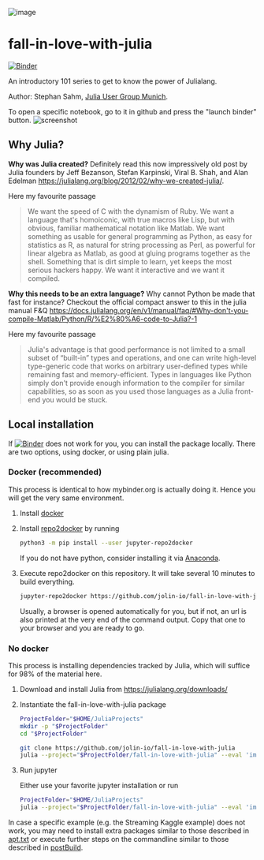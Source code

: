 ![image](logo-fall-in-love-with-julia.png)

# fall-in-love-with-julia

[![Binder](https://mybinder.org/badge_logo.svg)](https://notebooks.gesis.org/binder/v2/gh/jolin-io/fall-in-love-with-julia/main)

An introductory 101 series to get to know the power of Julialang.

Author: Stephan Sahm, [Julia User Group Munich](https://www.meetup.com/Julia-User-Group-Munich/).

To open a specific notebook, go to it in github and press the "launch binder" button.
![screenshot](assets/images/Screenshot_20230207_081343.png)


## Why Julia?

**Why was Julia created?**
Definitely read this now impressively old post by Julia founders by Jeff Bezanson, Stefan Karpinski, Viral B. Shah, and Alan Edelman https://julialang.org/blog/2012/02/why-we-created-julia/.

Here my favourite passage

> We want the speed of C with the dynamism of Ruby. We want a language that's homoiconic, with true macros like Lisp, but with obvious, familiar mathematical notation like Matlab. We want something as usable for general programming as Python, as easy for statistics as R, as natural for string processing as Perl, as powerful for linear algebra as Matlab, as good at gluing programs together as the shell. Something that is dirt simple to learn, yet keeps the most serious hackers happy. We want it interactive and we want it compiled.

**Why this needs to be an extra language?** Why cannot Python be made that fast for instance?
Checkout the official compact answer to this in the julia manual F&Q https://docs.julialang.org/en/v1/manual/faq/#Why-don't-you-compile-Matlab/Python/R/%E2%80%A6-code-to-Julia?-1

Here my favourite passage

> Julia's advantage is that good performance is not limited to a small subset of “built-in” types and operations, and one can write high-level type-generic code that works on arbitrary user-defined types while remaining fast and memory-efficient.
> Types in languages like Python simply don't provide enough information to the compiler for similar capabilities, so as soon as you used those languages as a Julia front-end you would be stuck.


## Local installation

If [![Binder](https://mybinder.org/badge_logo.svg)](https://notebooks.gesis.org/binder/v2/gh/jolin-io/fall-in-love-with-julia/main) does not work for you, you can install the package locally. There are two options, using docker, or using plain julia.

### Docker (recommended)

This process is identical to how mybinder.org is actually doing it. Hence you will get the very same environment.

1. Install [docker](https://docs.docker.com/get-docker/)

2. Install [repo2docker](https://repo2docker.readthedocs.io/en/latest/install.html) by running

    ```bash
    python3 -m pip install --user jupyter-repo2docker
    ```

    If you do not have python, consider installing it via [Anaconda](https://www.anaconda.com/products/individual).

3. Execute repo2docker on this repository. It will take several 10 minutes to build everything.

    ```bash
    jupyter-repo2docker https://github.com/jolin-io/fall-in-love-with-julia
    ```

    Usually, a browser is opened automatically for you, but if not, an url is also printed at the very end of the command output. Copy that one to your browser and you are ready to go.

### No docker

This process is installing dependencies tracked by Julia, which will suffice for 98% of the material here.

1. Download and install Julia from https://julialang.org/downloads/

2. Instantiate the fall-in-love-with-julia package

    ```bash
    ProjectFolder="$HOME/JuliaProjects"
    mkdir -p "$ProjectFolder"
    cd "$ProjectFolder"

    git clone https://github.com/jolin-io/fall-in-love-with-julia
    julia --project="$ProjectFolder/fall-in-love-with-julia" --eval 'import Pkg; Pkg.instantiate(); Pkg.add("IJulia")'
    ```

3. Run jupyter

    Either use your favorite jupyter installation or run

    ```bash
    ProjectFolder="$HOME/JuliaProjects"
    julia --project="$ProjectFolder/fall-in-love-with-julia" --eval 'import IJulia; notebook()'
    ```

In case a specific example (e.g. the Streaming Kaggle example) does not work, you may need to install extra packages similar to those described in [apt.txt](./apt.txt) or execute further steps on the commandline similar to those described in [postBuild](./postBuild).
